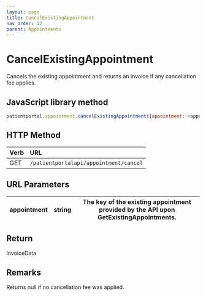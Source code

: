 ```yaml
---
layout: page
title: CancelExistingAppointment
nav_order: 12
parent: Appointments
---
```


# CancelExistingAppointment

Cancels the existing appointment and returns an invoice if any cancellation fee applies.

## JavaScript library method

```javascript
patientportal.appointment.cancelExistingAppointment({appointment: <appointment>});
```

## HTTP Method

| Verb | URL                                               |
|:-----|:--------------------------------------------------|
| GET | `/patientportalapi/appointment/cancel` |

## URL Parameters

| appointment | string | The key of the existing appointment provided by the API upon GetExistingAppointments. |
| --- | --- | --- |

## Return

InvoiceData

## Remarks

Returns null if no cancellation fee was applied.
